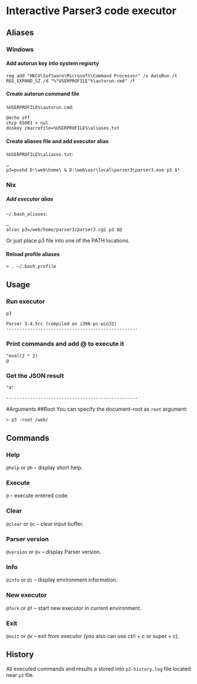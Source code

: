# Interactive Parser3 code executor

## Aliases
### Windows
#### Add autorun key into system regisrty
	reg add "HKCU\Software\Microsoft\Command Processor" /v AutoRun /t REG_EXPAND_SZ /d "%"USERPROFILE"%\autorun.cmd" /f

#### Create autorun command file
`%USERPROFILE%\autorun.cmd`:
```
@echo off
chcp 65001 > nul
doskey /macrofile=%USERPROFILE%\aliases.txt
```

#### Create aliases file and add executor alias
`%USERPROFILE%\aliases.txt`:
```
…
p3=pushd D:\web\home\ & D:\web\usr\local\parser3\parser3.exe p3 $*
```
### Nix
##### Add executor alias
`~/.bash_aliases`:
```
…
alias p3=/web/home/parser3/parser3.cgi p3 $@
```

Or just place p3 file into one of the PATH locations.

#### Reload profile aliases
```
> . ~/.bash_profile
```

## Usage
### Run executor

	p3

	Parser 3.4.5rc (compiled on i386-pc-win32)
	--------------------------------------------------

### Print commands and add @ to execute it

	^eval(2 * 2)
	@

### Get the JSON result

	"4"

	--------------------------------------------------

#Arguments
##Root
You can specify the document-root as `root` argument:
```
> p3 -root /web/
```

## Commands
### Help
`@help` or `@h` – display short help.

### Execute
`@` – execute entered code.

### Clear
`@clear` or `@c` – clear input buffer.

### Parser version
`@version` or `@v` – display Parser version.

### Info
`@info` or `@i` – display environment information.

### New executor
`@fork` or `@f` – start new executor in current environment.

### Exit
`@exit` or `@e` – exit from executor (you also can use ctrl + с or super + c).


## History
All executed commands and results a stored into `p3-history.log` file located near `p3` file.
